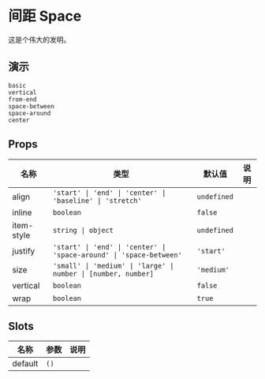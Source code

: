 # 间距 Space

这是个伟大的发明。

## 演示

```demo
basic
vertical
from-end
space-between
space-around
center
```

## Props

| 名称 | 类型 | 默认值 | 说明 |
| --- | --- | --- | --- |
| align | `'start' \| 'end' \| 'center' \| 'baseline' \| 'stretch'` | `undefined` |  |
| inline | `boolean` | `false` |  |
| item-style | `string \| object` | `undefined` |  |
| justify | `'start' \| 'end' \| 'center' \| 'space-around' \| 'space-between'` | `'start'` |  |
| size | `'small' \| 'medium' \| 'large' \| number \| [number, number]` | `'medium'` |  |
| vertical | `boolean` | `false` |  |
| wrap | `boolean` | `true` |  |

## Slots

| 名称    | 参数 | 说明 |
| ------- | ---- | ---- |
| default | `()` |      |
